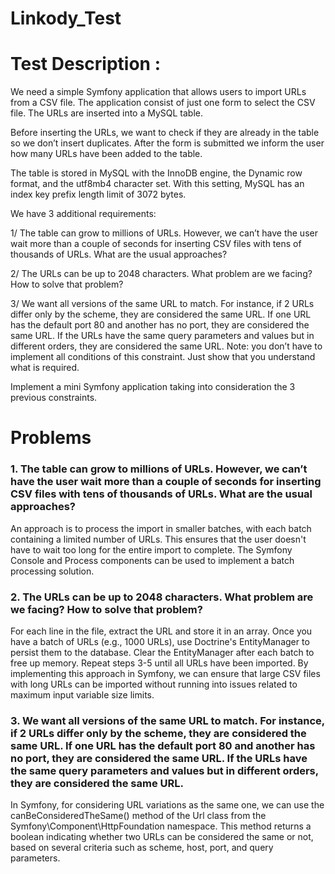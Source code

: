 # Linkody_Test

# Test Description : 

We need a simple Symfony application that allows users to import URLs from a CSV file.
The application consist of just one form to select the CSV file. The URLs are inserted into a MySQL table. 

Before inserting the URLs, we want to check if they are already in the table so we don’t insert duplicates. After the form is submitted we inform the user how many URLs have been added to the table.

The table is stored in MySQL with the InnoDB engine, the Dynamic row format, and the utf8mb4 character set. With this setting, MySQL has an index key prefix length limit of 3072 bytes.

We have 3 additional requirements:

1/ The table can grow to millions of URLs. However, we can’t have the user wait more than a couple of seconds for inserting CSV files with tens of thousands of URLs. What are the usual approaches?

2/ The URLs can be up to 2048 characters. What problem are we facing? How to solve that problem?

3/ We want all versions of the same URL to match. For instance, if 2 URLs differ only by the scheme, they are considered the same URL. If one URL has the default port 80 and another has no port, they are considered the same URL. If the URLs have the same query parameters and values but in different orders, they are considered the same URL.
Note: you don’t have to implement all conditions of this constraint. Just show that you understand what is required.

Implement a mini Symfony application taking into consideration the 3 previous constraints.


# Problems

<h3>1. The table can grow to millions of URLs. However, we can’t have the user wait more than a couple of seconds for inserting CSV files with tens of thousands of URLs. What are the usual approaches?</h3>

An approach is to process the import in smaller batches, with each batch containing a limited number of URLs. This ensures that the user doesn't have to wait too long for the entire import to complete. The Symfony Console and Process components can be used to implement a batch processing solution.

<h3>2. The URLs can be up to 2048 characters. What problem are we facing? How to solve that problem?</h3>

For each line in the file, extract the URL and store it in an array. Once you have a batch of URLs (e.g., 1000 URLs), use Doctrine's EntityManager to persist them to the database. Clear the EntityManager after each batch to free up memory. Repeat steps 3-5 until all URLs have been imported. By implementing this approach in Symfony, we can ensure that large CSV files with long URLs can be imported without running into issues related to maximum input variable size limits.

<h3>3. We want all versions of the same URL to match. For instance, if 2 URLs differ only by the scheme, they are considered the same URL. If one URL has the default port 80 and another has no port, they are considered the same URL. If the URLs have the same query parameters and values but in different orders, they are considered the same URL.</h3>

In Symfony, for considering URL variations as the same one, we can use the canBeConsideredTheSame() method of the Url class from the Symfony\Component\HttpFoundation namespace. This method returns a boolean indicating whether two URLs can be considered the same or not, based on several criteria such as scheme, host, port, and query parameters.
